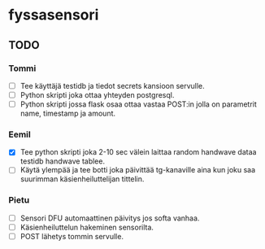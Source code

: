 # fyssasensori

## TODO
### Tommi
- [ ] Tee käyttäjä testidb ja tiedot secrets kansioon servulle.
- [ ] Python skripti joka ottaa yhteyden postgresql.
- [ ] Python skripti jossa flask osaa ottaa vastaa POST:in jolla on parametrit name, timestamp ja amount.

### Eemil
- [x] Tee python skripti joka 2-10 sec välein laittaa random handwave dataa testidb handwave tablee.
- [ ] Käytä ylempää ja tee botti joka päivittää tg-kanaville aina kun joku saa suurimman käsienheiluttelijan tittelin.

### Pietu
- [ ] Sensori DFU automaattinen päivitys jos softa vanhaa.
- [ ] Käsienheiluttelun hakeminen sensorilta.
- [ ] POST lähetys tommin servulle.
